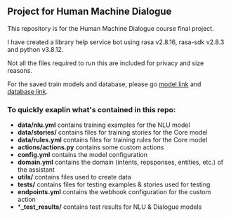 ##  Project for Human Machine Dialogue 

This repository is for the Human Machine Dialogue course final project.

I have created a library help service bot using rasa v2.8.16, rasa-sdk v2.8.3 and python v3.8.12.

Not all the files required to run this are included for privacy and size reasons.

For the saved train models and database, please go [model link](https://drive.google.com/file/d/1lkjmRDv0zTPRCsUGg_7doWFCOf4BrCtv/view?usp=sharing) and [database link](https://drive.google.com/file/d/18EGvl_QHsgO1SZE2cqC2ew4B09Utt1Zn/view?usp=sharing).

### To quickly exaplin what's contained in this repo: 

- **data/nlu.yml** contains training examples for the NLU model  
- **data/stories/** contains files for training stories for the Core model 
- **data/rules.yml** contains files for training rules for the Core model 
- **actions/actions.py** contains some custom actions
- **config.yml** contains the model configuration
- **domain.yml** contains the domain (intents, repsponses, entities, etc.) of the assistant  
- **utils/** contains files used to create data
- **tests/** contains files for testing examples & stories used for testing 
- **endpoints.yml** contains the webhook configuration for the custom action  
- ***_test_results/** contains test results for NLU & Dialogue models 
